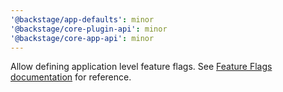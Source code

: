 ```yaml
---
'@backstage/app-defaults': minor
'@backstage/core-plugin-api': minor
'@backstage/core-app-api': minor
---
```


Allow defining application level feature flags. See [Feature Flags documentation](/docs/plugins/feature-flags.md) for reference.
